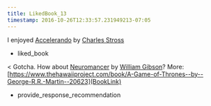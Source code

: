 ```yaml
---
title: LikedBook_13
timestamp: 2016-10-26T12:33:57.231949213-07:05
---
```


I enjoyed [Accelerando](BookTitle) by [Charles Stross](AuthorName)
* liked_book

< Gotcha. How about [Neuromancer](BookTitle) by [William Gibson](AuthorName)? More: [https://www.thehawaiiproject.com/book/A-Game-of-Thrones--by--George-R.R.-Martin--20623](BookLink)
* provide_response_recommendation
